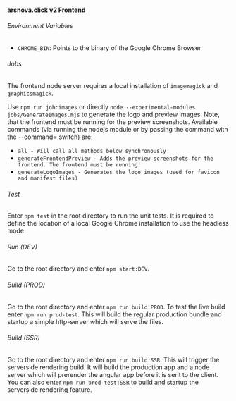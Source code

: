 #### arsnova.click v2 Frontend

###### Environment Variables
- `CHROME_BIN`: Points to the binary of the Google Chrome Browser

###### Jobs
The frontend node server requires a local installation of `imagemagick` and `graphicsmagick`.

Use `npm run job:images` or directly `node --experimental-modules jobs/GenerateImages.mjs` to generate the logo and preview images. Note, that the frontend must be running for the preview screenshots.
Available commands (via running the nodejs module or by passing the command with the --command= switch) are:
- `all - Will call all methods below synchronously`
- `generateFrontendPreview - Adds the preview screenshots for the frontend. The frontend must be running!`
- `generateLogoImages - Generates the logo images (used for favicon and manifest files)`

###### Test
Enter `npm test` in the root directory to run the unit tests.
It is required to define the location of a local Google Chrome installation to use the headless mode

###### Run (DEV)
Go to the root directory and enter `npm start:DEV`.

###### Build (PROD)
Go to the root directory and enter `npm run build:PROD`.
To test the live build enter `npm run prod-test`. 
This will build the regular production bundle and startup a simple http-server which will serve the files.

###### Build (SSR)
Go to the root directory and enter `npm run build:SSR`.
This will trigger the serverside rendering build. 
It will build the production app and a node server which will prerender the angular app before it is sent to the client.
You can also enter `npm run prod-test:SSR` to build and startup the serverside rendering feature.
